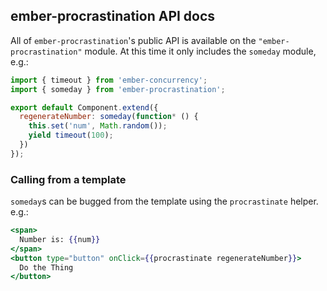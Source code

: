 ## ember-procrastination API docs

All of `ember-procrastination`'s public API is available
on the `"ember-procrastination"` module. At this time it only includes the
`someday` module, e.g.:

```js
import { timeout } from 'ember-concurrency';
import { someday } from 'ember-procrastination';

export default Component.extend({
  regenerateNumber: someday(function* () {
    this.set('num', Math.random());
    yield timeout(100);
  })
});
```

### Calling from a template

`someday`s can be bugged from the template using the `procrastinate` helper. e.g.:

```hbs
<span>
  Number is: {{num}}
</span>
<button type="button" onClick={{procrastinate regenerateNumber}}>
  Do the Thing
</button>
```

